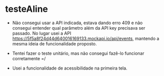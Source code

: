 # testeAline

- Não consegui usar a API indicada, estava dando erro 409 e não consegui entender qual parâmetro além da API key precisava ser passado.
No lugar usei a API https://5f5a8f24d44d640016169133.mockapi.io/api/events, mantendo a mesma ideia de funcionalidade proposto.

- Tentei fazer o teste unitário, mas não consegui fazê-lo funcionar corretamente =/

- Usei a funcionalidade de acessibilidade na primeira tela.
